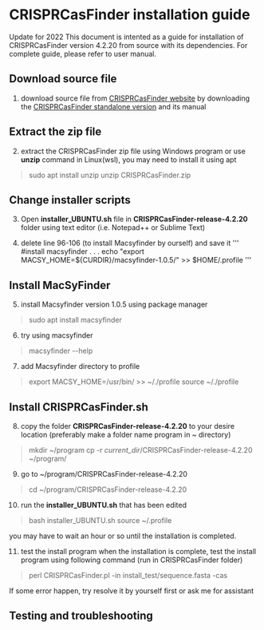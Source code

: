 # CRISPRCasFinder installation guide
Update for 2022
This document is intented as a guide for installation of CRISPRCasFinder version 4.2.20 from source with its dependencies. For complete guide, please refer to user manual.

## Download source file 
1. download source file from [CRISPRCasFinder website](https://crisprcas.i2bc.paris-saclay.fr/Home/Download) by downloading the [CRISPRCasFinder standalone version](https://crisprcas.i2bc.paris-saclay.fr/Home/DownloadFile?filename=CRISPRCasFinder.zip) and its manual

## Extract the zip file
2. extract the CRISPRCasFinder zip file using Windows program or use **unzip** command in Linux(wsl), you may need to install it using apt
> sudo apt install unzip
> unzip CRISPRCasFinder.zip

## Change installer scripts
3. Open **installer_UBUNTU.sh** file in **CRISPRCasFinder-release-4.2.20** folder using text editor (i.e. Notepad++ or Sublime Text)

4. delete line 96-106 (to install Macsyfinder by ourself) and save it
'''
#install macsyfinder
.
.
.
   echo "export MACSY_HOME=${CURDIR}/macsyfinder-1.0.5/" >> $HOME/.profile
'''


## Install MacSyFinder
5. install Macsyfinder version 1.0.5 using package manager
> sudo apt install macsyfinder

6. try using macsyfinder
>macsyfinder --help

7. add Macsyfinder directory to profile
> export MACSY_HOME=/usr/bin/ >> ~/./profile
> source ~/./profile

## Install CRISPRCasFinder.sh
8. copy the folder **CRISPRCasFinder-release-4.2.20** to your desire location (preferably make a folder name program in ~ directory)
> mkdir ~/program
> cp -r *current_dir*/CRISPRCasFinder-release-4.2.20 ~/program/

9. go to ~/program/CRISPRCasFinder-release-4.2.20
> cd ~/program/CRISPRCasFinder-release-4.2.20

10. run the **installer_UBUNTU.sh** that has been edited
> bash installer_UBUNTU.sh
> source ~/.profile

you may have to wait an hour or so until the installation is completed.

11. test the install program
when the installation is complete, test the install program using following command (run in CRISPRCasFinder folder)
> perl CRISPRCasFinder.pl -in install_test/sequence.fasta -cas

If some error happen, try resolve it by yourself first or ask me for assistant


## Testing and troubleshooting


